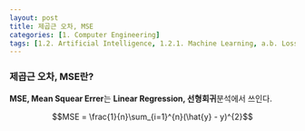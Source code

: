 ```yaml
---
layout: post
title: 제곱근 오차, MSE
categories: [1. Computer Engineering]
tags: [1.2. Artificial Intelligence, 1.2.1. Machine Learning, a.b. Loss Function]
---
```


### 제곱근 오차, MSE란?

**MSE, Mean Squear Errer**는 **Linear Regression, 선형회귀**분석에서 쓰인다.

<center>$$MSE = \frac{1}{n}\sum_{i=1}^{n}(\hat{y} - y)^{2}$$</center><br/>



